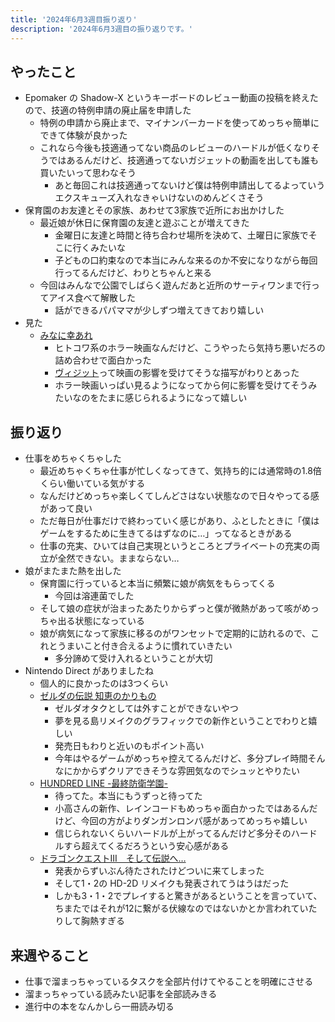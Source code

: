 ```yaml
---
title: '2024年6月3週目振り返り'
description: '2024年6月3週目の振り返りです。'
---
```


## やったこと

- Epomaker の Shadow-X というキーボードのレビュー動画の投稿を終えたので、技適の特例申請の廃止届を申請した
  - 特例の申請から廃止まで、マイナンバーカードを使ってめっちゃ簡単にできて体験が良かった
  - これなら今後も技適通ってない商品のレビューのハードルが低くなりそうではあるんだけど、技適通ってないガジェットの動画を出しても誰も買いたいって思わなそう
    - あと毎回これは技適通ってないけど僕は特例申請出してるよっていうエクスキューズ入れなきゃいけないのめんどくさそう
- 保育園のお友達とその家族、あわせて3家族で近所にお出かけした
  - 最近娘が休日に保育園の友達と遊ぶことが増えてきた
    - 金曜日に友達と時間と待ち合わせ場所を決めて、土曜日に家族でそこに行くみたいな
    - 子どもの口約束なので本当にみんな来るのか不安になりながら毎回行ってるんだけど、わりとちゃんと来る
  - 今回はみんなで公園でしばらく遊んだあと近所のサーティワンまで行ってアイス食べて解散した
    - 話ができるパパママが少しずつ増えてきており嬉しい
- 見た
  - [みなに幸あれ](https://movies.kadokawa.co.jp/minasachi/)
    - ヒトコワ系のホラー映画なんだけど、こうやったら気持ち悪いだろの詰め合わせで面白かった
    - [ヴィジット](https://filmarks.com/movies/63090)って映画の影響を受けてそうな描写がわりとあった
    - ホラー映画いっぱい見るようになってから何に影響を受けてそうみたいなのをたまに感じられるようになって嬉しい

## 振り返り

- 仕事をめちゃくちゃした
  - 最近めちゃくちゃ仕事が忙しくなってきて、気持ち的には通常時の1.8倍くらい働いている気がする
  - なんだけどめっちゃ楽しくてしんどさはない状態なので日々やってる感があって良い
  - ただ毎日が仕事だけで終わっていく感じがあり、ふとしたときに「僕はゲームをするために生きてるはずなのに…」ってなるときがある
  - 仕事の充実、ひいては自己実現というところとプライベートの充実の両立が全然できない。ままならない…
- 娘がまたまた熱を出した
  - 保育園に行っていると本当に頻繁に娘が病気をもらってくる
    - 今回は溶連菌でした
  - そして娘の症状が治まったあたりからずっと僕が微熱があって咳がめっちゃ出る状態になっている
  - 娘が病気になって家族に移るのがワンセットで定期的に訪れるので、これとうまいこと付き合えるように慣れていきたい
    - 多分諦めて受け入れるということが大切
- Nintendo Direct がありましたね
  - 個人的に良かったのは3つくらい
  - [ゼルダの伝説 知恵のかりもの](https://www.nintendo.com/jp/switch/bdgea/index.html)
    - ゼルダオタクとしては外すことができないやつ
    - 夢を見る島リメイクのグラフィックでの新作ということでわりと嬉しい
    - 発売日もわりと近いのもポイント高い
    - 今年はやるゲームがめっちゃ控えてるんだけど、多分プレイ時間そんなにかからずクリアできそうな雰囲気なのでシュッとやりたい
  - [HUNDRED LINE -最終防衛学園-](https://hundred-line.com/)
    - 待ってた。本当にもうずっと待ってた
    - 小高さんの新作、レインコードもめっちゃ面白かったではあるんだけど、今回の方がよりダンガンロンパ感があってめっちゃ嬉しい
    - 信じられないくらいハードルが上がってるんだけど多分そのハードルすら超えてくるだろうという安心感がある
  - [ドラゴンクエストIII　そして伝説へ…](https://www.dragonquest.jp/roto-trilogy/dq3/)
    - 発表からずいぶん待たされたけどついに来てしまった
    - そして1・2の HD-2D リメイクも発表されてうはうはだった
    - しかも3・1・2でプレイすると驚きがあるということを言っていて、ちまたではそれが12に繋がる伏線なのではないかとか言われていたりして胸熱すぎる

## 来週やること

- 仕事で溜まっちゃっているタスクを全部片付けてやることを明確にさせる
- 溜まっちゃっている読みたい記事を全部読みきる
- 進行中の本をなんかしら一冊読み切る
